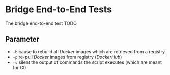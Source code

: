# Bridge End-to-End Tests

The bridge end-to-end test TODO

## Parameter

- `-b` cause to rebuild all _Docker_ images which are retrieved from a registry
- `-p` re-pull _Docker_ images from registry (_DockerHub_)
- `-s` silent the output of commands the script executes (which are meant for CI)

